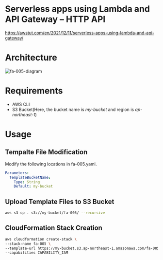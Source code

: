 # Serverless apps using Lambda and API Gateway – HTTP API

https://awstut.com/en/2021/12/11/serverless-apps-using-lambda-and-api-gateway/

# Architecture

![fa-005-diagram](https://user-images.githubusercontent.com/84276199/188431936-6c90d2a0-0bb3-49c7-abe7-cf83ec95b65e.png)

# Requirements

* AWS CLI
* S3 Bucket(Here, the bucket name is *my-bucket* and region is *ap-northeast-1*)

# Usage

## Tempalte File Modification

Modify the following locations in fa-005.yaml.

```yaml
Parameters:
  TemplateBucketName:
    Type: String
    Default: my-bucket
```

## Upload  Template Files to S3 Bucket

```bash
aws s3 cp . s3://my-bucket/fa-005/ --recursive
```

## CloudFormation Stack Creation

```bash
aws cloudformation create-stack \
--stack-name fa-005 \
--template-url https://my-bucket.s3.ap-northeast-1.amazonaws.com/fa-005/fa-005.yaml \
--capabilities CAPABILITY_IAM
```
